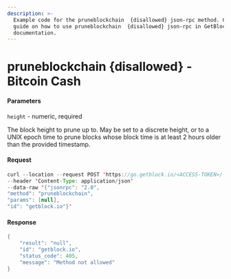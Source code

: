 ```yaml
---
description: >-
  Example code for the pruneblockchain  {disallowed} json-rpc method. Сomplete
  guide on how to use pruneblockchain  {disallowed} json-rpc in GetBlock.io Web3
  documentation.
---
```


# pruneblockchain {disallowed} - Bitcoin Cash

#### Parameters

`height` - numeric, required

The block height to prune up to. May be set to a discrete height, or to a UNIX epoch time to prune blocks whose block time is at least 2 hours older than the provided timestamp.

#### Request

```java
curl --location --request POST 'https://go.getblock.io/<ACCESS-TOKEN>/' 
--header 'Content-Type: application/json' 
--data-raw '{"jsonrpc": "2.0",
"method": "pruneblockchain",
"params": [null],
"id": "getblock.io"}'
```

#### Response

```java
{
    "result": "null",
    "id": "getblock.io",
    "status_code": 405,
    "message": "Method not allowed"
}
```
